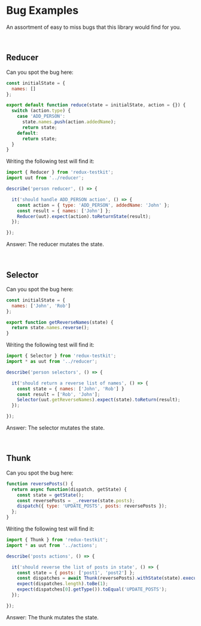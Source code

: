 # Bug Examples

An assortment of easy to miss bugs that this library would find for you.

<br>

## Reducer

Can you spot the bug here:

```js
const initialState = {
  names: []
};

export default function reduce(state = initialState, action = {}) {
  switch (action.type) {
    case 'ADD_PERSON':
      state.names.push(action.addedName);
      return state;
    default:
      return state;
  }
}
```

Writing the following test will find it:

```js
import { Reducer } from 'redux-testkit';
import uut from '../reducer';

describe('person reducer', () => {

  it('should handle ADD_PERSON action', () => {
    const action = { type: 'ADD_PERSON', addedName: 'John' };
    const result = { names: ['John'] };
    Reducer(uut).expect(action).toReturnState(result);
  });

});

```

Answer: The reducer mutates the state.

<br>

## Selector

Can you spot the bug here:

```js
const initialState = {
  names: ['John', 'Rob']
};

export function getReverseNames(state) {
  return state.names.reverse();
}
```

Writing the following test will find it:

```js
import { Selector } from 'redux-testkit';
import * as uut from '../reducer';

describe('person selectors', () => {

  it('should return a reverse list of names', () => {
    const state = { names: ['John', 'Rob'] }
    const result = ['Rob', 'John'];
    Selector(uut.getReverseNames).expect(state).toReturn(result);
  });

});

```

Answer: The selector mutates the state.

<br>

## Thunk

Can you spot the bug here:

```js
function reversePosts() {
  return async function(dispatch, getState) {
    const state = getState();
    const reversePosts = _.reverse(state.posts);
    dispatch({ type: 'UPDATE_POSTS', posts: reversePosts });
  };
}
```

Writing the following test will find it:

```js
import { Thunk } from 'redux-testkit';
import * as uut from '../actions';

describe('posts actions', () => {

  it('should reverse the list of posts in state', () => {
    const state = { posts: ['post1', 'post2'] };
    const dispatches = await Thunk(reversePosts).withState(state).execute();
    expect(dispatches.length).toBe(1);
    expect(dispatches[0].getType()).toEqual('UPDATE_POSTS');
  });

});

```

Answer: The thunk mutates the state.

